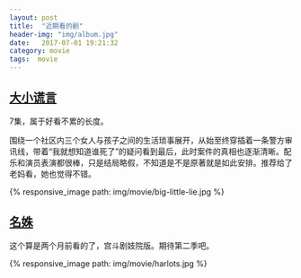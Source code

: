```yaml
---
layout: post
title:  "近期看的剧"
header-img: "img/album.jpg"
date:   2017-07-01 19:21:32
category: movie
tags:  movie
---
```


## [大小谎言](https://movie.douban.com/subject/25953429/)

7集，属于好看不累的长度。

围绕一个社区内三个女人与孩子之间的生活琐事展开，从始至终穿插着一条警方审讯线，带着“我就想知道谁死了”的疑问看到最后，此时案件的真相也逐渐清晰。配乐和演员表演都很棒，只是结局略假，不知道是不是原著就是如此安排。推荐给了老妈看，她也觉得不错。

{% responsive_image path: img/movie/big-little-lie.jpg %}

## [名姝](https://movie.douban.com/subject/26805324/)

这个算是两个月前看的了，宫斗剧妓院版。期待第二季吧。

{% responsive_image path: img/movie/harlots.jpg %}